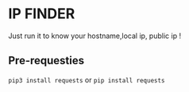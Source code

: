 # IP FINDER

Just run it to know your hostname,local ip, public ip !

## Pre-requesties

`pip3 install requests` or `pip install requests`
